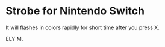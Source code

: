 # Strobe for Nintendo Switch


It will flashes in colors rapidly for short time after you press X.   



ELY M. 

